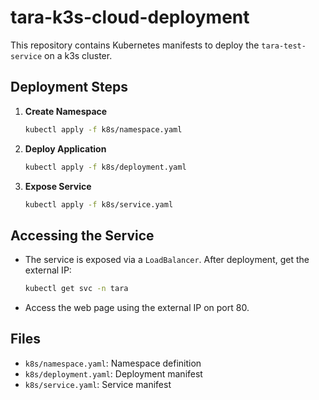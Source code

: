 # tara-k3s-cloud-deployment

This repository contains Kubernetes manifests to deploy the `tara-test-service` on a k3s cluster.

## Deployment Steps

1. **Create Namespace**
   ```sh
   kubectl apply -f k8s/namespace.yaml
   ```
2. **Deploy Application**
   ```sh
   kubectl apply -f k8s/deployment.yaml
   ```
3. **Expose Service**
   ```sh
   kubectl apply -f k8s/service.yaml
   ```

## Accessing the Service
- The service is exposed via a `LoadBalancer`. After deployment, get the external IP:
  ```sh
  kubectl get svc -n tara
  ```
- Access the web page using the external IP on port 80.

## Files
- `k8s/namespace.yaml`: Namespace definition
- `k8s/deployment.yaml`: Deployment manifest
- `k8s/service.yaml`: Service manifest
